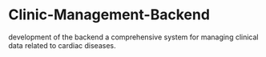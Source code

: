# Clinic-Management-Backend
development of the backend a comprehensive system for managing clinical data related to cardiac diseases.
